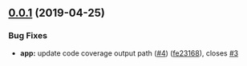 ## [0.0.1](https://github.com/alppix/hero-tang-tea-client/compare/0.0.0...0.0.1) (2019-04-25)


### Bug Fixes

* **app:** update code coverage output path ([#4](https://github.com/alppix/hero-tang-tea-client/issues/4)) ([fe23168](https://github.com/alppix/hero-tang-tea-client/commit/fe23168)), closes [#3](https://github.com/alppix/hero-tang-tea-client/issues/3)
